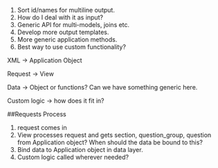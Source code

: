 1. Sort id/names for multiline output.  
2. How do I deal with it as input?
3. Generic API for multi-models, joins etc.
4. Develop more output templates.
5. More generic application methods.
6. Best way to use custom functionality?


XML -> Application Object

Request -> View

Data -> Object or functions?  Can we have something generic here.

Custom logic -> how does it fit in?

##Requests Process
1. request comes in
2. View processes request and gets section, question_group, question from Application object?  When should the data be bound to this?  
3. Bind data to Application object in data layer.
4. Custom logic called wherever needed?
